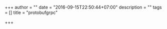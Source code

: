 +++
author = ""
date = "2016-09-15T22:50:44+07:00"
description = ""
tags = []
title = "protobufgrpc"

+++

